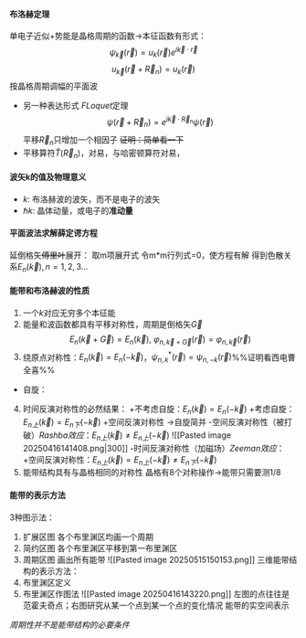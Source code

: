 #### 布洛赫定理
单电子近似+势能是晶格周期的函数->本征函数有形式：
$$\psi_{\vec k}(\vec r)=u_{k}(\vec{r})e^{i\vec{k}\cdot \vec{r}}$$
$$u_{\vec k}(\vec r + \vec R_n)=u_{k}(\vec{r})$$
按晶格周期调幅的平面波
- 另一种表达形式 *FLoquet*定理
$$\psi(\vec{r}+\vec{R}_{n})=e^{i\vec{k}\cdot \vec{R}_{n}}\psi(\vec{r})$$
    平移$\vec{R}_{n}$只增加一个相因子
~~证明：简单看一下~~
- 平移算符$\hat{T}(\vec{R}_{n})$，对易，与哈密顿算符对易，
#### 波矢k的值及物理意义
- $k$: 布洛赫波的波矢，而不是电子的波矢
- $\hbar k$: 晶体动量，或电子的**准动量**

#### 平面波法求解薛定谔方程
延倒格矢~~傅里叶~~展开：
取m项展开式
令m\*m行列式=0，使方程有解
得到色散关系$E_{n}(\vec{k}),n=1,2,3\dots$
    
#### 能带和布洛赫波的性质
1. 一个$k$对应无穷多个本征能
2. 能量和波函数都具有平移对称性，周期是倒格矢$\vec G$
$$E_{n}(\vec{k}+\vec{G})=E_{n}(\vec{k}),~\varphi_{n,\vec{k}+\vec{G}}(\vec{r})=\varphi_{n,\vec{k}}(\vec{r})$$
3. 绕原点对称性：$E_n(\vec k)=E_n(-\vec k)$，$\psi_{n,k}^*(\vec r)=\psi_{n,-k}(\vec r)$%%证明看西电曹全喜%%
- 自旋：
4. 时间反演对称性的必然结果：
    +不考虑自旋：$E_n(\vec k)=E_n(-\vec k)$
    +考虑自旋：$E_{n上}(\vec k)=E_{n下}(-\vec k)$
        +空间反演对称性        ->自旋简并
        -空间反演对称性（被打破）*Rashba效应*：$E_{n上}(\vec k)\neq E_{n上}(-\vec k)$
    ![[Pasted image 20250416141408.png|300]]
    -时间反演对称性（加磁场）*Zeeman效应*：
        +空间反演对称性：$E_{n上}(\vec k)=E_{n上}(-\vec k)\neq E_{n下}(-\vec k)$
5. 能带结构具有与晶格相同的对称性
晶格有8个对称操作->能带只需要测1/8
#### 能带的表示方法
3种图示法：
1. 扩展区图
    各个布里渊区均画一个周期
2. 简约区图
    各个布里渊区平移到第一布里渊区
3. 周期区图
    画出所有能带
![[Pasted image 20250515150153.png]]
三维能带结构的表示方法：
1. 布里渊区定义
2. 布里渊区作图法
![[Pasted image 20250416143220.png]]
左图的点往往是范霍夫奇点；右图研究从某一个点到某一个点的变化情况
能带的实空间表示

*周期性并不是能带结构的必要条件*